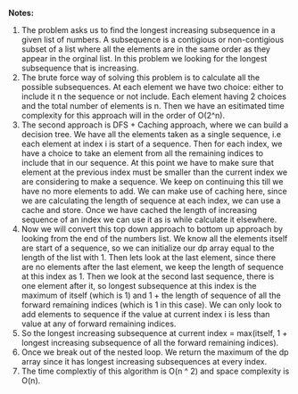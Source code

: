 **Notes:**

1. The problem asks us to find the longest increasing subsequence in a given list of numbers. A subsequence is a contigious or non-contigious subset of a list where all the elements are in the same order as they appear in the orginal list. In this problem we looking for the longest subsequence that is increasing.
2. The brute force way of solving this problem is to calculate all the possible subsequences. At each element we have two choice: either to include it n the sequence or not include. Each element having 2 choices and the total number of elements is n. Then we have an esitimated time complexity for this approach will in the order of O(2^n).
3. The second approach is DFS + Caching approach, where we can build a decision tree. We have all the elements taken as a single sequence, i.e each element at index i is start of a sequence. Then for each index, we have a choice to take an element from all the remaining indices to include that in our sequence. At this point we have to make sure that element at the previous index must be smaller than the current index we are considering to make a sequence. We keep on continuing this till we have no more elements to add. We can make use of caching here, since we are calculating the length of sequence at each index, we can use a cache and store. Once we have cached the length of increasing sequence of an index we can use it as is while calculate it elsewhere.
4. Now we will convert this top down approach to bottom up approach by looking from the end of the numbers list. We know all the elements itself are start of a sequence, so we can initialize our dp array equal to the length of the list with 1. Then lets look at the last element, since there are no elements after the last element, we keep the length of sequence at this index as 1. Then we look at the second last sequence, there is one element after it, so longest subsequence at this index is the maximum of itself (which is 1) and 1 + the length of sequence of all the forward remaining indices (which is 1 in this case). We can only look to add elements to sequence if the value at current index i is less than value at any of forward remaining indices.
5. So the longest increasing subsequence at current index = max(itself, 1 + longest increasing subsequence of all the forward remaining indices).
6. Once we break out of the nested loop. We return the maximum of the dp array since it has longest increasing subsequences at every index.
7. The time complextiy of this algorithm is O(n ^ 2) and space complexity is O(n).

